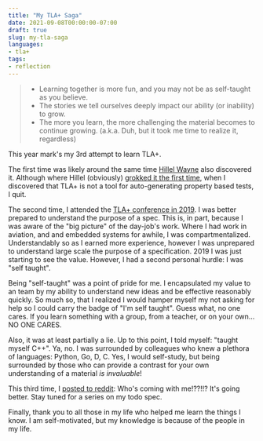 ```yaml
---
title: "My TLA+ Saga"
date: 2021-09-08T00:00:00-07:00
draft: true
slug: my-tla-saga
languages:  
- tla+
tags:
- reflection
---
```

> - Learning together is more fun, and you may not be as self-taught as you believe.
> - The stories we tell ourselves deeply impact our ability (or inability) to grow.
> - The more you learn, the more challenging the material becomes to continue growing. (a.k.a. Duh, but it took me time to realize it, regardless)

<!-- more -->

This year mark's my 3rd attempt to learn TLA+. 

The first time was likely around the same time [Hillel Wayne](https://www.hillelwayne.com/) also discovered it. Although where Hillel (obviously) [grokked it the first time](https://www.hillelwayne.com/talks/tackling-concurrency-tlaplus/), when I discovered that TLA+ is not a tool for auto-generating property based tests, I quit. 

The second time, I attended the [TLA+ conference in 2019](https://conf.tlapl.us/2019/). I was better prepared to understand the purpose of a spec. This is, in part, because I was aware of the "big picture" of the day-job's work. Where I had work in aviation, and and embedded systems for awhile, I was compartmentalized. Understandably so as I earned more experience, however I was unprepared to understand large scale the purpose of a specification. 2019 I was just starting to see the value. However, I had a second personal hurdle: I was "self taught". 

Being "self-taught" was a point of pride for me. I encapsulated my value to an team by my ability to understand new ideas and be effective reasonably quickly. So much so, that I realized I would hamper myself my not asking for help so I could carry the badge of "I'm self taught". Guess what, no one cares. If you learn something with a group, from a teacher, or on your own... NO ONE CARES. 

Also, it was at least partially a lie. Up to this point, I told myself: "taught myself C++". Ya, no. I was surrounded by colleagues who knew a plethora of languages: Python, Go, D, C. Yes, I would self-study, but being surrounded by those who can provide a contrast for your own understanding of a material *is invaluable*!

This third time, I [posted to reddit](https://www.reddit.com/r/tlaplus/comments/lvloul/study_partner/): Who's coming with me!??!!? It's going better. Stay tuned for a series on my todo spec. 

Finally, thank you to all those in my life who helped me learn the things I know. I am self-motivated, but my knowledge is because of the people in my life.